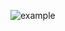 ![example](https://user-images.githubusercontent.com/76208848/183249973-11d51b8d-e5cb-4ce3-b0d5-c245a1c0aa72.png)
